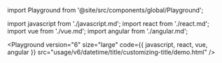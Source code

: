 import Playground from '@site/src/components/global/Playground';

import javascript from './javascript.md';
import react from './react.md';
import vue from './vue.md';
import angular from './angular.md';

<Playground
version="6"
size="large"
code={{ javascript, react, vue, angular }}
src="usage/v6/datetime/title/customizing-title/demo.html"
/>
